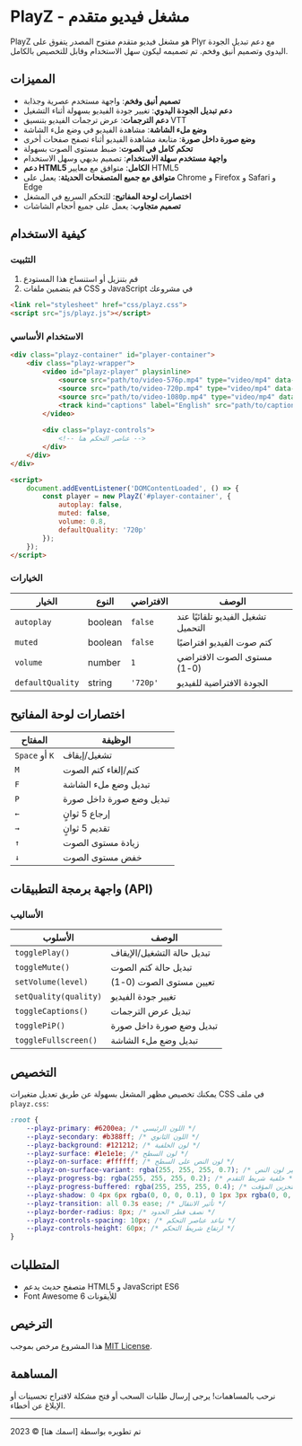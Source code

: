 # PlayZ - مشغل فيديو متقدم

PlayZ هو مشغل فيديو متقدم مفتوح المصدر يتفوق على Plyr مع دعم تبديل الجودة اليدوي وتصميم أنيق وفخم. تم تصميمه ليكون سهل الاستخدام وقابل للتخصيص بالكامل.

## المميزات

- **تصميم أنيق وفخم**: واجهة مستخدم عصرية وجذابة
- **دعم تبديل الجودة اليدوي**: تغيير جودة الفيديو بسهولة أثناء التشغيل
- **دعم الترجمات**: عرض ترجمات الفيديو بتنسيق VTT
- **وضع ملء الشاشة**: مشاهدة الفيديو في وضع ملء الشاشة
- **وضع صورة داخل صورة**: متابعة مشاهدة الفيديو أثناء تصفح صفحات أخرى
- **تحكم كامل في الصوت**: ضبط مستوى الصوت بسهولة
- **واجهة مستخدم سهلة الاستخدام**: تصميم بديهي وسهل الاستخدام
- **دعم HTML5 الكامل**: متوافق مع معايير HTML5
- **متوافق مع جميع المتصفحات الحديثة**: يعمل على Chrome و Firefox و Safari و Edge
- **اختصارات لوحة المفاتيح**: للتحكم السريع في المشغل
- **تصميم متجاوب**: يعمل على جميع أحجام الشاشات

## كيفية الاستخدام

### التثبيت

1. قم بتنزيل أو استنساخ هذا المستودع
2. قم بتضمين ملفات CSS و JavaScript في مشروعك

```html
<link rel="stylesheet" href="css/playz.css">
<script src="js/playz.js"></script>
```

### الاستخدام الأساسي

```html
<div class="playz-container" id="player-container">
    <div class="playz-wrapper">
        <video id="playz-player" playsinline>
            <source src="path/to/video-576p.mp4" type="video/mp4" data-quality="576p">
            <source src="path/to/video-720p.mp4" type="video/mp4" data-quality="720p">
            <source src="path/to/video-1080p.mp4" type="video/mp4" data-quality="1080p">
            <track kind="captions" label="English" src="path/to/captions.vtt" srclang="en" default>
        </video>
        
        <div class="playz-controls">
            <!-- عناصر التحكم هنا -->
        </div>
    </div>
</div>

<script>
    document.addEventListener('DOMContentLoaded', () => {
        const player = new PlayZ('#player-container', {
            autoplay: false,
            muted: false,
            volume: 0.8,
            defaultQuality: '720p'
        });
    });
</script>
```

### الخيارات

| الخيار | النوع | الافتراضي | الوصف |
|--------|------|-----------|-------|
| `autoplay` | boolean | `false` | تشغيل الفيديو تلقائيًا عند التحميل |
| `muted` | boolean | `false` | كتم صوت الفيديو افتراضيًا |
| `volume` | number | `1` | مستوى الصوت الافتراضي (0-1) |
| `defaultQuality` | string | `'720p'` | الجودة الافتراضية للفيديو |

## اختصارات لوحة المفاتيح

| المفتاح | الوظيفة |
|---------|--------|
| `Space` أو `K` | تشغيل/إيقاف |
| `M` | كتم/إلغاء كتم الصوت |
| `F` | تبديل وضع ملء الشاشة |
| `P` | تبديل وضع صورة داخل صورة |
| `←` | إرجاع 5 ثوانٍ |
| `→` | تقديم 5 ثوانٍ |
| `↑` | زيادة مستوى الصوت |
| `↓` | خفض مستوى الصوت |

## واجهة برمجة التطبيقات (API)

### الأساليب

| الأسلوب | الوصف |
|---------|--------|
| `togglePlay()` | تبديل حالة التشغيل/الإيقاف |
| `toggleMute()` | تبديل حالة كتم الصوت |
| `setVolume(level)` | تعيين مستوى الصوت (0-1) |
| `setQuality(quality)` | تغيير جودة الفيديو |
| `toggleCaptions()` | تبديل عرض الترجمات |
| `togglePiP()` | تبديل وضع صورة داخل صورة |
| `toggleFullscreen()` | تبديل وضع ملء الشاشة |

## التخصيص

يمكنك تخصيص مظهر المشغل بسهولة عن طريق تعديل متغيرات CSS في ملف `playz.css`:

```css
:root {
    --playz-primary: #6200ea; /* اللون الرئيسي */
    --playz-secondary: #b388ff; /* اللون الثانوي */
    --playz-background: #121212; /* لون الخلفية */
    --playz-surface: #1e1e1e; /* لون السطح */
    --playz-on-surface: #ffffff; /* لون النص على السطح */
    --playz-on-surface-variant: rgba(255, 255, 255, 0.7); /* متغير لون النص */
    --playz-progress-bg: rgba(255, 255, 255, 0.2); /* خلفية شريط التقدم */
    --playz-progress-buffered: rgba(255, 255, 255, 0.4); /* لون التخزين المؤقت */
    --playz-shadow: 0 4px 6px rgba(0, 0, 0, 0.1), 0 1px 3px rgba(0, 0, 0, 0.08); /* الظل */
    --playz-transition: all 0.3s ease; /* تأثير الانتقال */
    --playz-border-radius: 8px; /* نصف قطر الحدود */
    --playz-controls-spacing: 10px; /* تباعد عناصر التحكم */
    --playz-controls-height: 60px; /* ارتفاع شريط التحكم */
}
```

## المتطلبات

- متصفح حديث يدعم HTML5 و JavaScript ES6
- Font Awesome 6 للأيقونات

## الترخيص

هذا المشروع مرخص بموجب [MIT License](LICENSE).

## المساهمة

نرحب بالمساهمات! يرجى إرسال طلبات السحب أو فتح مشكلة لاقتراح تحسينات أو الإبلاغ عن أخطاء.

---

تم تطويره بواسطة [اسمك هنا] © 2023